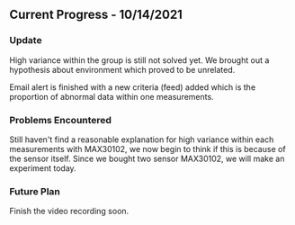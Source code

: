 ## Current Progress - 10/14/2021

### Update
High variance within the group is still not solved yet. We brought out a hypothesis about environment which proved to be unrelated.

Email alert is finished with a new criteria (feed) added which is the proportion of abnormal data within one measurements.

### Problems Encountered
Still haven't find a reasonable explanation for high variance within each measurements with MAX30102, we now begin to think if this is because of the sensor itself. Since we bought two sensor MAX30102, we will make an experiment today.

### Future Plan
Finish the video recording soon.
